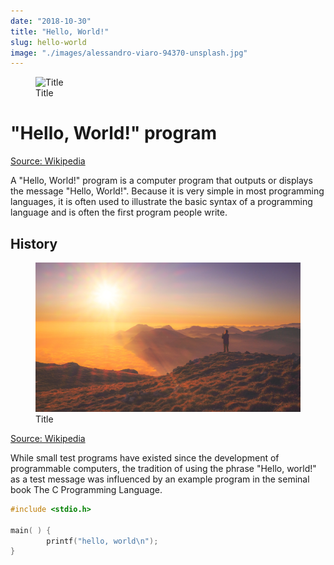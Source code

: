 ```yaml
---
date: "2018-10-30"
title: "Hello, World!"
slug: hello-world
image: "./images/alessandro-viaro-94370-unsplash.jpg"
---
```


<!-- markdownlint-disable MD033 -->

<figure class="figure">
    <img src="./images/alessandro-viaro-94370-unsplash.jpg" alt="Title"/>
    <figcaption class="figure__caption">Title</figcaption>
</figure>

# "Hello, World!" program

[Source: Wikipedia](https://en.wikipedia.org/wiki/%22Hello,_World!%22_program)

A "Hello, World!" program is a computer program that outputs or displays the message "Hello, World!". Because it is very simple in most programming languages, it is often used to illustrate the basic syntax of a programming language and is often the first program people write.

## History

<figure class="figure">
    <img src="./images/cristina-gottardi-189946-unsplash.jpg" alt="Title"/>
    <figcaption class="figure__caption">Title</figcaption>
</figure>

[Source: Wikipedia](https://en.wikipedia.org/wiki/%22Hello,_World!%22_program)

While small test programs have existed since the development of programmable computers, the tradition of using the phrase "Hello, world!" as a test message was influenced by an example program in the seminal book The C Programming Language.

```c
#include <stdio.h>

main( ) {
        printf("hello, world\n");
}
```
